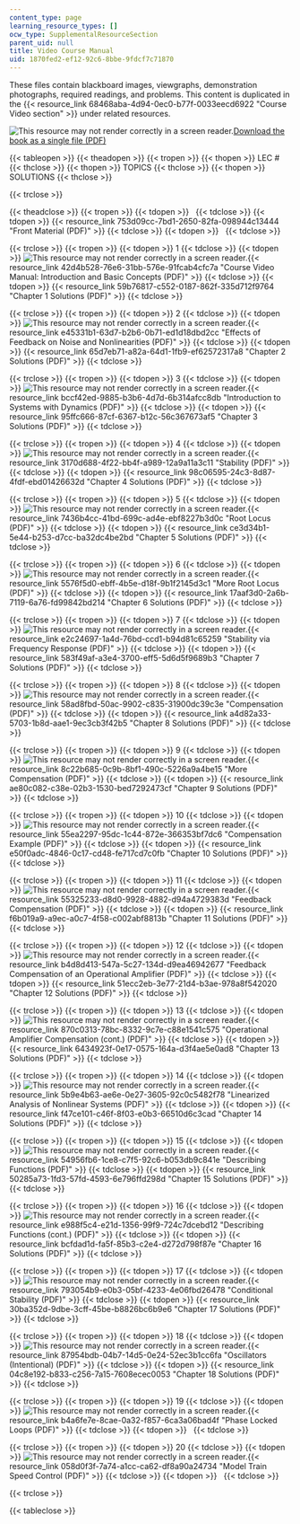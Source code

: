 ```yaml
---
content_type: page
learning_resource_types: []
ocw_type: SupplementalResourceSection
parent_uid: null
title: Video Course Manual
uid: 1870fed2-ef12-92c6-8bbe-9fdcf7c71870
---
```


These files contain blackboard images, viewgraphs, demonstration photographs, required readings, and problems. This content is duplicated in the {{< resource_link 68468aba-4d94-0ec0-b77f-0033eecd6922 "Course Video section" >}} under related resources.

![This resource may not render correctly in a screen reader.](/images/inacessible.gif)[Download the book as a single file (PDF)](/ans7870/RES/RES.6-010/MITRES_6-010S13_lecandsols.pdf)

{{< tableopen >}}
{{< theadopen >}}
{{< tropen >}}
{{< thopen >}}
LEC #
{{< thclose >}}
{{< thopen >}}
TOPICS
{{< thclose >}}
{{< thopen >}}
SOLUTIONS
{{< thclose >}}

{{< trclose >}}

{{< theadclose >}}
{{< tropen >}}
{{< tdopen >}}
 
{{< tdclose >}}
{{< tdopen >}}
{{< resource_link 753d09cc-7bd1-2650-82fa-098944c13444 "Front Material (PDF)" >}}
{{< tdclose >}}
{{< tdopen >}}
 
{{< tdclose >}}

{{< trclose >}}
{{< tropen >}}
{{< tdopen >}}
1
{{< tdclose >}}
{{< tdopen >}}
![This resource may not render correctly in a screen reader.](/images/inacessible.gif){{< resource_link 42d4b528-76e6-31bb-576e-91fcab4cfc7a "Course Video Manual: Introduction and Basic Concepts (PDF)" >}}
{{< tdclose >}}
{{< tdopen >}}
{{< resource_link 59b76817-c552-0187-862f-335d712f9764 "Chapter 1 Solutions (PDF)" >}}
{{< tdclose >}}

{{< trclose >}}
{{< tropen >}}
{{< tdopen >}}
2
{{< tdclose >}}
{{< tdopen >}}
![This resource may not render correctly in a screen reader.](/images/inacessible.gif){{< resource_link e45331b1-63d7-b2b6-0b71-ed1d18dbd2cc "Effects of Feedback on Noise and Nonlinearities (PDF)" >}}
{{< tdclose >}}
{{< tdopen >}}
{{< resource_link 65d7eb71-a82a-64d1-1fb9-ef62572317a8 "Chapter 2 Solutions (PDF)" >}}
{{< tdclose >}}

{{< trclose >}}
{{< tropen >}}
{{< tdopen >}}
3
{{< tdclose >}}
{{< tdopen >}}
![This resource may not render correctly in a screen reader.](/images/inacessible.gif){{< resource_link bccf42ed-9885-b3b6-4d7d-6b314afcc8db "Introduction to Systems with Dynamics (PDF)" >}}
{{< tdclose >}}
{{< tdopen >}}
{{< resource_link 95ffc666-87cf-6367-b12c-56c367673af5 "Chapter 3 Solutions (PDF)" >}}
{{< tdclose >}}

{{< trclose >}}
{{< tropen >}}
{{< tdopen >}}
4
{{< tdclose >}}
{{< tdopen >}}
![This resource may not render correctly in a screen reader.](/images/inacessible.gif){{< resource_link 3170d688-4f22-bb4f-a989-12a9a11a3c11 "Stability (PDF)" >}}
{{< tdclose >}}
{{< tdopen >}}
{{< resource_link 98c06595-24c3-8d87-4fdf-ebd01426632d "Chapter 4 Solutions (PDF)" >}}
{{< tdclose >}}

{{< trclose >}}
{{< tropen >}}
{{< tdopen >}}
5
{{< tdclose >}}
{{< tdopen >}}
![This resource may not render correctly in a screen reader.](/images/inacessible.gif){{< resource_link 7436b4cc-41bd-699c-ad4e-ebf8227b3d0c "Root Locus (PDF)" >}}
{{< tdclose >}}
{{< tdopen >}}
{{< resource_link ce3d34b1-5e44-b253-d7cc-ba32dc4be2bd "Chapter 5 Solutions (PDF)" >}}
{{< tdclose >}}

{{< trclose >}}
{{< tropen >}}
{{< tdopen >}}
6
{{< tdclose >}}
{{< tdopen >}}
![This resource may not render correctly in a screen reader.](/images/inacessible.gif){{< resource_link 5576f5d0-ebff-4b5e-d18f-9b1f2145d3c1 "More Root Locus (PDF)" >}}
{{< tdclose >}}
{{< tdopen >}}
{{< resource_link 17aaf3d0-2a6b-7119-6a76-fd99842bd214 "Chapter 6 Solutions (PDF)" >}}
{{< tdclose >}}

{{< trclose >}}
{{< tropen >}}
{{< tdopen >}}
7
{{< tdclose >}}
{{< tdopen >}}
![This resource may not render correctly in a screen reader.](/images/inacessible.gif){{< resource_link e2c24697-1a4d-76bd-ccd1-b94d81c65259 "Stability via Frequency Response (PDF)" >}}
{{< tdclose >}}
{{< tdopen >}}
{{< resource_link 583f49af-a3e4-3700-eff5-5d6d5f9689b3 "Chapter 7 Solutions (PDF)" >}}
{{< tdclose >}}

{{< trclose >}}
{{< tropen >}}
{{< tdopen >}}
8
{{< tdclose >}}
{{< tdopen >}}
![This resource may not render correctly in a screen reader.](/images/inacessible.gif){{< resource_link 58ad8fbd-50ac-9902-c835-31900dc39c3e "Compensation (PDF)" >}}
{{< tdclose >}}
{{< tdopen >}}
{{< resource_link a4d82a33-5703-1b8d-aae1-9ec3cb3f42b5 "Chapter 8 Solutions (PDF)" >}}
{{< tdclose >}}

{{< trclose >}}
{{< tropen >}}
{{< tdopen >}}
9
{{< tdclose >}}
{{< tdopen >}}
![This resource may not render correctly in a screen reader.](/images/inacessible.gif){{< resource_link 8c22b685-0c9b-8bf1-490c-5226a9a4be15 "More Compensation (PDF)" >}}
{{< tdclose >}}
{{< tdopen >}}
{{< resource_link ae80c082-c38e-02b3-1530-bed7292473cf "Chapter 9 Solutions (PDF)" >}}
{{< tdclose >}}

{{< trclose >}}
{{< tropen >}}
{{< tdopen >}}
10
{{< tdclose >}}
{{< tdopen >}}
![This resource may not render correctly in a screen reader.](/images/inacessible.gif){{< resource_link 55ea2297-95dc-1c44-872e-366353bf7dc6 "Compensation Example (PDF)" >}}
{{< tdclose >}}
{{< tdopen >}}
{{< resource_link e50f0adc-4846-0c17-cd48-fe717cd7c0fb "Chapter 10 Solutions (PDF)" >}}
{{< tdclose >}}

{{< trclose >}}
{{< tropen >}}
{{< tdopen >}}
11
{{< tdclose >}}
{{< tdopen >}}
![This resource may not render correctly in a screen reader.](/images/inacessible.gif){{< resource_link 55325233-d8d0-9928-4882-d94a4729383d "Feedback Compensation (PDF)" >}}
{{< tdclose >}}
{{< tdopen >}}
{{< resource_link f6b019a9-a9ec-a0c7-4f58-c002abf8813b "Chapter 11 Solutions (PDF)" >}}
{{< tdclose >}}

{{< trclose >}}
{{< tropen >}}
{{< tdopen >}}
12
{{< tdclose >}}
{{< tdopen >}}
![This resource may not render correctly in a screen reader.](/images/inacessible.gif){{< resource_link b4d8d413-547a-5c27-134d-d9ea46942677 "Feedback Compensation of an Operational Amplifier (PDF)" >}}
{{< tdclose >}}
{{< tdopen >}}
{{< resource_link 51ecc2eb-3e77-21d4-b3ae-978a8f542020 "Chapter 12 Solutions (PDF)" >}}
{{< tdclose >}}

{{< trclose >}}
{{< tropen >}}
{{< tdopen >}}
13
{{< tdclose >}}
{{< tdopen >}}
![This resource may not render correctly in a screen reader.](/images/inacessible.gif){{< resource_link 870c0313-78bc-8332-9c7e-c88e1541c575 "Operational Amplifier Compensation (cont.) (PDF)" >}}
{{< tdclose >}}
{{< tdopen >}}
{{< resource_link 6434923f-0e17-0575-164a-d3f4ae5e0ad8 "Chapter 13 Solutions (PDF)" >}}
{{< tdclose >}}

{{< trclose >}}
{{< tropen >}}
{{< tdopen >}}
14
{{< tdclose >}}
{{< tdopen >}}
![This resource may not render correctly in a screen reader.](/images/inacessible.gif){{< resource_link 5b9e4b63-ae6e-0e27-3605-92c0c5482f78 "Linearized Analysis of Nonlinear Systems (PDF)" >}}
{{< tdclose >}}
{{< tdopen >}}
{{< resource_link f47ce101-c46f-8f03-e0b3-66510d6c3cad "Chapter 14 Solutions (PDF)" >}}
{{< tdclose >}}

{{< trclose >}}
{{< tropen >}}
{{< tdopen >}}
15
{{< tdclose >}}
{{< tdopen >}}
![This resource may not render correctly in a screen reader.](/images/inacessible.gif){{< resource_link 54956fb6-1ce8-c7f5-92c6-b053db9c841e "Describing Functions (PDF)" >}}
{{< tdclose >}}
{{< tdopen >}}
{{< resource_link 50285a73-1fd3-57fd-4593-6e796ffd298d "Chapter 15 Solutions (PDF)" >}}
{{< tdclose >}}

{{< trclose >}}
{{< tropen >}}
{{< tdopen >}}
16
{{< tdclose >}}
{{< tdopen >}}
![This resource may not render correctly in a screen reader.](/images/inacessible.gif){{< resource_link e988f5c4-e21d-1356-99f9-724c7dcebd12 "Describing Functions (cont.) (PDF)" >}}
{{< tdclose >}}
{{< tdopen >}}
{{< resource_link bcfdad1d-fa5f-85b3-c2e4-d272d798f87e "Chapter 16 Solutions (PDF)" >}}
{{< tdclose >}}

{{< trclose >}}
{{< tropen >}}
{{< tdopen >}}
17
{{< tdclose >}}
{{< tdopen >}}
![This resource may not render correctly in a screen reader.](/images/inacessible.gif){{< resource_link 793054b9-e0b3-05bf-4233-4e06fbd26478 "Conditional Stability (PDF)" >}}
{{< tdclose >}}
{{< tdopen >}}
{{< resource_link 30ba352d-9dbe-3cff-45be-b8826bc6b9e6 "Chapter 17 Solutions (PDF)" >}}
{{< tdclose >}}

{{< trclose >}}
{{< tropen >}}
{{< tdopen >}}
18
{{< tdclose >}}
{{< tdopen >}}
![This resource may not render correctly in a screen reader.](/images/inacessible.gif){{< resource_link 87954bdb-04b7-14d5-0e24-52ec3b1cc6fa "Oscillators (Intentional) (PDF)" >}}
{{< tdclose >}}
{{< tdopen >}}
{{< resource_link 04c8e192-b833-c256-7a15-7608ecec0053 "Chapter 18 Solutions (PDF)" >}}
{{< tdclose >}}

{{< trclose >}}
{{< tropen >}}
{{< tdopen >}}
19
{{< tdclose >}}
{{< tdopen >}}
![This resource may not render correctly in a screen reader.](/images/inacessible.gif){{< resource_link b4a6fe7e-8cae-0a32-f857-6ca3a06bad4f "Phase Locked Loops (PDF)" >}}
{{< tdclose >}}
{{< tdopen >}}
 
{{< tdclose >}}

{{< trclose >}}
{{< tropen >}}
{{< tdopen >}}
20
{{< tdclose >}}
{{< tdopen >}}
![This resource may not render correctly in a screen reader.](/images/inacessible.gif){{< resource_link 058d0f3f-7a74-a1cc-ca62-df8a90a24734 "Model Train Speed Control (PDF)" >}}
{{< tdclose >}}
{{< tdopen >}}
 
{{< tdclose >}}

{{< trclose >}}

{{< tableclose >}}